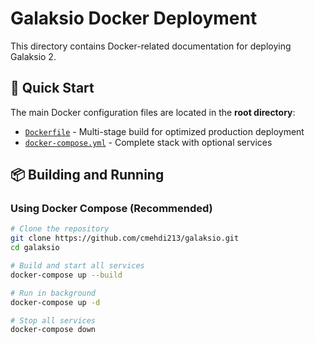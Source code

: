 # Galaksio Docker Deployment

This directory contains Docker-related documentation for deploying Galaksio 2.

## 🚀 Quick Start

The main Docker configuration files are located in the **root directory**:

- [`Dockerfile`](../Dockerfile) - Multi-stage build for optimized production deployment
- [`docker-compose.yml`](../docker-compose.yml) - Complete stack with optional services

## 📦 Building and Running

### Using Docker Compose (Recommended)

```bash
# Clone the repository
git clone https://github.com/cmehdi213/galaksio.git
cd galaksio

# Build and start all services
docker-compose up --build

# Run in background
docker-compose up -d

# Stop all services
docker-compose down
